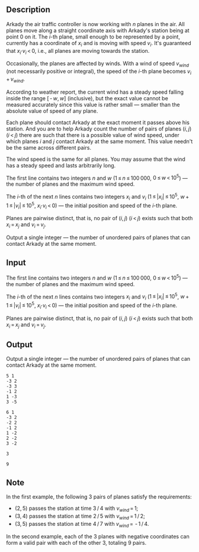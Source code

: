 ## Description

<div><p>Arkady the air traffic controller is now working with <span class="tex-span"><i>n</i></span> planes in the air. All planes move along a straight coordinate axis with Arkady's station being at point <span class="tex-span">0</span> on it. The <span class="tex-span"><i>i</i></span>-th plane, small enough to be represented by a point, currently has a coordinate of <span class="tex-span"><i>x</i><sub class="lower-index"><i>i</i></sub></span> and is moving with speed <span class="tex-span"><i>v</i><sub class="lower-index"><i>i</i></sub></span>. It's guaranteed that <span class="tex-span"><i>x</i><sub class="lower-index"><i>i</i></sub>·<i>v</i><sub class="lower-index"><i>i</i></sub> &lt; 0</span>, i.e., all planes are moving towards the station.</p><p>Occasionally, the planes are affected by winds. With a wind of speed <span class="tex-span"><i>v</i><sub class="lower-index"><i>wind</i></sub></span> (not necessarily positive or integral), the speed of the <span class="tex-span"><i>i</i></span>-th plane becomes <span class="tex-span"><i>v</i><sub class="lower-index"><i>i</i></sub> + <i>v</i><sub class="lower-index"><i>wind</i></sub></span>.</p><p>According to weather report, the current wind has a steady speed falling inside the range <span class="tex-span">[ - <i>w</i>, <i>w</i>]</span> (inclusive), but the exact value cannot be measured accurately since this value is rather small — smaller than the absolute value of speed of any plane.</p><p>Each plane should contact Arkady at the exact moment it passes above his station. And you are to help Arkady count the number of pairs of planes <span class="tex-span">(<i>i</i>, <i>j</i>)</span> (<span class="tex-span"><i>i</i> &lt; <i>j</i></span>) there are such that there is a possible value of wind speed, under which planes <span class="tex-span"><i>i</i></span> and <span class="tex-span"><i>j</i></span> contact Arkady at the same moment. This value needn't be the same across different pairs.</p><p>The wind speed is the same for all planes. You may assume that the wind has a steady speed and lasts arbitrarily long.</p></div><div class="input-specification"><p>The first line contains two integers <span class="tex-span"><i>n</i></span> and <span class="tex-span"><i>w</i></span> (<span class="tex-span">1 ≤ <i>n</i> ≤ 100 000</span>, <span class="tex-span">0 ≤ <i>w</i> &lt; 10<sup class="upper-index">5</sup></span>)&nbsp;— the number of planes and the maximum wind speed.</p><p>The <span class="tex-span"><i>i</i></span>-th of the next <span class="tex-span"><i>n</i></span> lines contains two integers <span class="tex-span"><i>x</i><sub class="lower-index"><i>i</i></sub></span> and <span class="tex-span"><i>v</i><sub class="lower-index"><i>i</i></sub></span> (<span class="tex-span">1 ≤ |<i>x</i><sub class="lower-index"><i>i</i></sub>| ≤ 10<sup class="upper-index">5</sup></span>, <span class="tex-span"><i>w</i> + 1 ≤ |<i>v</i><sub class="lower-index"><i>i</i></sub>| ≤ 10<sup class="upper-index">5</sup></span>, <span class="tex-span"><i>x</i><sub class="lower-index"><i>i</i></sub>·<i>v</i><sub class="lower-index"><i>i</i></sub> &lt; 0</span>)&nbsp;— the initial position and speed of the <span class="tex-span"><i>i</i></span>-th plane.</p><p>Planes are pairwise distinct, that is, no pair of <span class="tex-span">(<i>i</i>, <i>j</i>)</span> (<span class="tex-span"><i>i</i> &lt; <i>j</i></span>) exists such that both <span class="tex-span"><i>x</i><sub class="lower-index"><i>i</i></sub> = <i>x</i><sub class="lower-index"><i>j</i></sub></span> and <span class="tex-span"><i>v</i><sub class="lower-index"><i>i</i></sub> = <i>v</i><sub class="lower-index"><i>j</i></sub></span>.</p></div><div class="output-specification"><p>Output a single integer&nbsp;— the number of unordered pairs of planes that can contact Arkady at the same moment.</p></div>

## Input

<p>The first line contains two integers <span class="tex-span"><i>n</i></span> and <span class="tex-span"><i>w</i></span> (<span class="tex-span">1 ≤ <i>n</i> ≤ 100 000</span>, <span class="tex-span">0 ≤ <i>w</i> &lt; 10<sup class="upper-index">5</sup></span>)&nbsp;— the number of planes and the maximum wind speed.</p><p>The <span class="tex-span"><i>i</i></span>-th of the next <span class="tex-span"><i>n</i></span> lines contains two integers <span class="tex-span"><i>x</i><sub class="lower-index"><i>i</i></sub></span> and <span class="tex-span"><i>v</i><sub class="lower-index"><i>i</i></sub></span> (<span class="tex-span">1 ≤ |<i>x</i><sub class="lower-index"><i>i</i></sub>| ≤ 10<sup class="upper-index">5</sup></span>, <span class="tex-span"><i>w</i> + 1 ≤ |<i>v</i><sub class="lower-index"><i>i</i></sub>| ≤ 10<sup class="upper-index">5</sup></span>, <span class="tex-span"><i>x</i><sub class="lower-index"><i>i</i></sub>·<i>v</i><sub class="lower-index"><i>i</i></sub> &lt; 0</span>)&nbsp;— the initial position and speed of the <span class="tex-span"><i>i</i></span>-th plane.</p><p>Planes are pairwise distinct, that is, no pair of <span class="tex-span">(<i>i</i>, <i>j</i>)</span> (<span class="tex-span"><i>i</i> &lt; <i>j</i></span>) exists such that both <span class="tex-span"><i>x</i><sub class="lower-index"><i>i</i></sub> = <i>x</i><sub class="lower-index"><i>j</i></sub></span> and <span class="tex-span"><i>v</i><sub class="lower-index"><i>i</i></sub> = <i>v</i><sub class="lower-index"><i>j</i></sub></span>.</p>

## Output

<p>Output a single integer&nbsp;— the number of unordered pairs of planes that can contact Arkady at the same moment.</p>





```input1
5 1
-3 2
-3 3
-1 2
1 -3
3 -5

```




```input2
6 1
-3 2
-2 2
-1 2
1 -2
2 -2
3 -2

```




```output1
3

```




```output2
9

```



## Note

<p>In the first example, the following <span class="tex-span">3</span> pairs of planes satisfy the requirements: </p><ul> <li> <span class="tex-font-style-bf"><span class="tex-span">(2, 5)</span></span> passes the station at time <span class="tex-span">3 / 4</span> with <span class="tex-span"><i>v</i><sub class="lower-index"><i>wind</i></sub> = 1</span>; </li><li> <span class="tex-font-style-bf"><span class="tex-span">(3, 4)</span></span> passes the station at time <span class="tex-span">2 / 5</span> with <span class="tex-span"><i>v</i><sub class="lower-index"><i>wind</i></sub> = 1 / 2</span>; </li><li> <span class="tex-font-style-bf"><span class="tex-span">(3, 5)</span></span> passes the station at time <span class="tex-span">4 / 7</span> with <span class="tex-span"><i>v</i><sub class="lower-index"><i>wind</i></sub> =  - 1 / 4</span>. </li></ul><p>In the second example, each of the <span class="tex-span">3</span> planes with negative coordinates can form a valid pair with each of the other <span class="tex-span">3</span>, totaling <span class="tex-span">9</span> pairs.</p>
